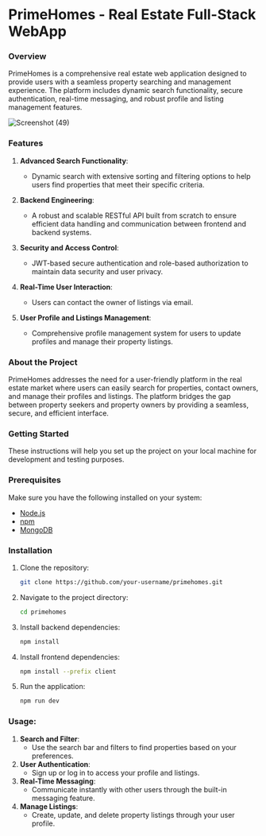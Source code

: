 # PrimeHomes - Real Estate Full-Stack WebApp

### Overview

PrimeHomes is a comprehensive real estate web application designed to provide users with a seamless property searching and management experience. The platform includes dynamic search functionality, secure authentication, real-time messaging, and robust profile and listing management features.


![Screenshot (49)](https://github.com/user-attachments/assets/cff54fd0-a23a-4d19-884f-6cce3feb658b)

### Features

1. **Advanced Search Functionality**:
   - Dynamic search with extensive sorting and filtering options to help users find properties that meet their specific criteria.

2. **Backend Engineering**:
   - A robust and scalable RESTful API built from scratch to ensure efficient data handling and communication between frontend and backend systems.

3. **Security and Access Control**:
   - JWT-based secure authentication and role-based authorization to maintain data security and user privacy.

4. **Real-Time User Interaction**:
   - Users can contact the owner of listings via email.

5. **User Profile and Listings Management**:
   - Comprehensive profile management system for users to update profiles and manage their property listings.

### About the Project

PrimeHomes addresses the need for a user-friendly platform in the real estate market where users can easily search for properties, contact owners, and manage their profiles and listings. The platform bridges the gap between property seekers and property owners by providing a seamless, secure, and efficient interface.

### Getting Started

These instructions will help you set up the project on your local machine for development and testing purposes.

### Prerequisites

Make sure you have the following installed on your system:
- [Node.js](https://nodejs.org/)
- [npm](https://www.npmjs.com/)
- [MongoDB](https://www.mongodb.com/)

### Installation

1. Clone the repository:
   ```sh
   git clone https://github.com/your-username/primehomes.git

2. Navigate to the project directory:
   ```sh
   cd primehomes

3. Install backend dependencies:
   ```sh
   npm install

4. Install frontend dependencies:
   ```sh 
   npm install --prefix client

5. Run the application:
   ```sh
   npm run dev

### Usage:

1. **Search and Filter**: 
   - Use the search bar and filters to find properties based on your preferences.
2. **User Authentication**: 
   - Sign up or log in to access your profile and listings.
3. **Real-Time Messaging**: 
   - Communicate instantly with other users through the built-in messaging feature.
4. **Manage Listings**: 
   - Create, update, and delete property listings through your user profile.
